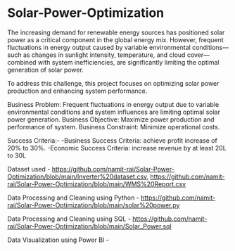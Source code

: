 # Solar-Power-Optimization

The increasing demand for renewable energy sources has positioned solar power as a critical component in the global energy mix. However, frequent fluctuations in energy output caused by variable environmental conditions—such as changes in sunlight intensity, temperature, and cloud cover—combined with system inefficiencies, are significantly limiting the optimal generation of solar power.

To address this challenge, this project focuses on optimizing solar power production and enhancing system performance. 

Business Problem: Frequent fluctuations in energy output due to variable environmental conditions and system influences are limiting optimal solar power generation.
Business Objective: Maximize power production and performance of system.
Business Constraint: Minimize operational costs.

Success Criteria:-
-Business Success Criteria: achieve profit increase of 20% to 30%.
-Economic Success Criteria: increase revenue by at least 20L to 30L


Dataset used - https://github.com/namit-rai/Solar-Power-Optimization/blob/main/Inverter%20dataset.csv, https://github.com/namit-rai/Solar-Power-Optimization/blob/main/WMS%20Report.csv

Data Processing and Cleaning using Python - https://github.com/namit-rai/Solar-Power-Optimization/blob/main/solar%20power.py

Data Processing and Cleaning using SQL - https://github.com/namit-rai/Solar-Power-Optimization/blob/main/Solar_Power.sql

Data Visualization using Power BI - 

